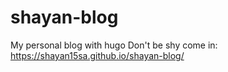 # shayan-blog
My personal blog with hugo
Don't be shy come in: https://shayan15sa.github.io/shayan-blog/
